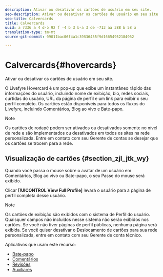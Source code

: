 ```yaml
---
description: Ativar ou desativar os cartões de usuário em seu site.
seo-description: Ativar ou desativar os cartões de usuário em seu site.
seo-title: Calvercards
title: Calvercards
uuid: a 7336 a 4 d-b 92 f -4 b 3 b-a 3 de -713 aa 388 b 58 a
translation-type: tm+mt
source-git-commit: 09011bac06f4a1c39836455f9d16654952184962

---
```



# Calvercards{#hovercards}

Ativar ou desativar os cartões de usuário em seu site.

O Livefyre Hovercard é um pop-up que exibe um instantâneo rápido das informações do usuário, incluindo nome de exibição, bio, redes sociais, curtidas do usuário, URL da página de perfil e um link para exibir o seu perfil completo. Os cartões estão disponíveis para todos os fluxos do Livefyre, incluindo Comentários, Blog ao vivo e Bate-papo.

>[!NOTE]
>
>Os cartões de rodapé podem ser ativados ou desativados somente no nível de rede e são implementados ou desativados em todos os sites na rede personalizada. Entre em contato com seu Gerente de contas se desejar que os cartões se trocem para a rede.

## Visualização de cartões {#section_zjl_jtk_wy}

Quando você passa o mouse sobre o avatar de um usuário em Comentários, Blog ao vivo ou Bate-papo, o seu Passe do mouse será exibido.

Clicar **[!UICONTROL View Full Profile]** levará o usuário para a página de perfil completa desse usuário.

>[!NOTE]
>
>Os cartões de exibição são exibidos com o sistema de Perfil do usuário. Quaisquer campos não incluídos nesse sistema não serão exibidos nos cartões. Se você não tiver páginas de perfil públicas, nenhuma página será exibida. Se você quiser desativar o Deslocamento de cartões para sua rede personalizada, entre em contato com seu Gerente de conta técnico.



Aplicativos que usam este recurso:

* [Bate-papo](/help/using/c-about-apps/c-chat-app/c-chat-app.md#c_chat_app)
* [Comentários](/help/using/c-about-apps/c-comments/c-comments.md)
* [Revisões](/help/using/c-about-apps/c-reviews-app/c-reviews-app.md#c_reviews_app)
* [Auxiliares](/help/using/c-about-apps/c-sidenotes-app/c-sidenotes-app.md#c_sidenotes_app)

